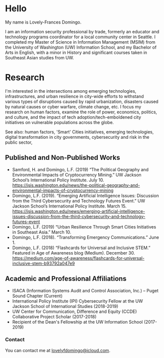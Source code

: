 # Hello
My name is Lovely-Frances Domingo.

I am an information security professional by trade, formerly an educator and technology programs coordinator for a local community center in Seattle. I completed my Master of Science in Information Management (MSIM) from the University of Washington (UW) Information School, and my Bachelor of Arts in English, with a minor in History and significant courses taken in Southeast Asian studies from UW. 

# Research
I'm interested in the intersections among emerging technologies, infrastructures, and urban resilience in city-wide efforts to withstand various types of disruptions caused by rapid urbanization, disasters caused by natural causes or cyber warfare, climate change, etc. I focus my research on human factors, examine the role of power, economics, politics, and culture, and the impact of tech adoption/tech-emboldened city initiatives on vulnerable populations across the globe.

See also: human factors, 'Smart' Cities initiatives, emerging technologies, digital transformation in city governments, cybersecurity and risk in the public sector, 

## Published and Non-Published Works
- Samford, H. and Domingo, L.F. (2019) “The Political Geography and Environmental Impacts of Cryptocurrency Mining.” UW Jackson School’s International Policy Institute. July 10. <https://jsis.washington.edu/news/the-political-geography-and-environmental-impacts-of-cryptocurrency-mining>
- Domingo, L.F. (2019). “Emerging Artificial Intelligence Issues: Discussion from the Third Cybersecurity and Technology Futures Event.” UW Jackson School’s International Policy Institute. March 15. <https://jsis.washington.edu/news/emerging-artificial-intelligence-issues-discussion-from-the-third-cybersecurity-and-technology-futures-event>
- Domingo, L.F. (2019) “Urban Resilience Through Smart Cities Initiatives in Southeast Asia.” March 10.
- Domingo, L.F. (2018). “Transforming Emergency Communications.” June 1.
- Domingo, L.F. (2018) “Flashcards for Universal and Inclusive STEM.” Featured in Age of Awareness blog (Medium). December 30. <https://medium.com/age-of-awareness/flashcards-for-universal-inclusive-stem-b93792a047e9>

## Academic and Professional Affiliations
- ISACA (Information Systems Audit and Control Association, Inc.) – Puget Sound Chapter (Current)
- International Policy Institute (IPI) Cybersecurity Fellow at the UW Jackson School of International Studies (2018-2019)
- UW Center for Communication, Difference and Equity (CCDE) Collaborative Project Scholar (2017-2018)
- Recipient of the Dean's Fellowship at the UW Information School (2017-2019)

### Contact
You can contact me at lovelyfdomingo@icloud.com.
